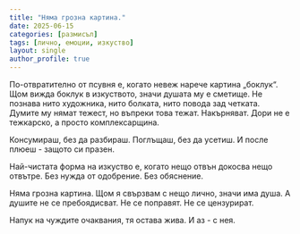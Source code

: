 ```yaml
---
title: "Няма грозна картина."
date: 2025-06-15
categories: [размисъл]
tags: [лично, емоции, изкуство]
layout: single
author_profile: true
---
```

<div class="poem">
По-отвратително от псувня е, когато невеж 
нарече картина „боклук“.
Щом вижда боклук в изкуството, значи душата
му е сметище.
Не познава нито художника, нито болката, нито повода зад четката.
Думите му нямат тежест,
но въпреки това тежат. Накърняват.
Дори не е тежкарско, 
а просто комплексарщина.

Консумираш, без да разбираш. Поглъщаш, без да усетиш.
И после плюеш - защото си празен.

Най-чистата форма на изкуство е, когато нещо отвън докосва нещо отвътре.
Без нужда от одобрение. Без обяснение.

Няма грозна картина.
Щом я свързвам с нещо лично, значи има душа.
А душите не се пребоядисват.
Не се поправят. Не се цензурират.

Напук на чуждите очаквания, тя остава жива.
И аз - с нея.

</poem>